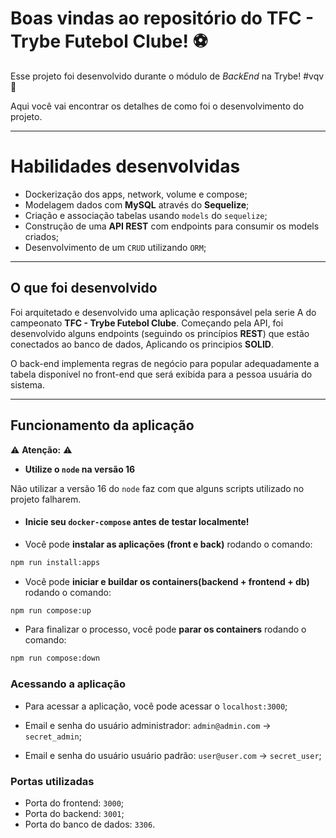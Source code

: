# Boas vindas ao repositório do TFC - Trybe Futebol Clube! ⚽️

Esse projeto foi desenvolvido durante o módulo de _BackEnd_ na Trybe! #vqv 🚀

Aqui você vai encontrar os detalhes de como foi o desenvolvimento do projeto.

---
# Habilidades desenvolvidas
 - Dockerização dos apps, network, volume e compose;
 - Modelagem dados com **MySQL** através do **Sequelize**;
 - Criação e associação tabelas usando `models` do `sequelize`;
 - Construção de uma **API REST** com endpoints para consumir os models criados;
 - Desenvolvimento de um `CRUD` utilizando `ORM`;
 ---
## O que foi desenvolvido

Foi arquitetado e desenvolvido uma aplicação responsável pela serie A do campeonato __TFC - Trybe Futebol Clube__. Começando pela API, foi desenvolvido alguns endpoints (seguindo os princípios **REST**) que estão conectados ao banco de dados, Aplicando os principios **SOLID**.

O back-end implementa regras de negócio para popular adequadamente a tabela disponível no front-end que será exibida para a pessoa usuária do sistema.

---

## Funcionamento da aplicação

⚠ **Atenção:** ⚠

- **Utilize o `node` na versão 16**

Não utilizar a versão 16 do `node` faz com  que alguns scripts utilizado no projeto falharem.

- #### **Inicie seu `docker-compose` antes de testar localmente!**

- Você pode **instalar as aplicações (front e back)** rodando o comando:
```sh
npm run install:apps
```
- Você pode **iniciar e buildar os containers(backend + frontend + db)** rodando o comando:
```sh
npm run compose:up
```
- Para finalizar o processo, você pode **parar os containers** rodando o comando:
```sh
npm run compose:down
```

### Acessando a aplicação

- Para acessar a aplicação, você pode acessar o  `localhost:3000`;

- Email e senha do usuário administrador: `admin@admin.com` -> `secret_admin`;

- Email e senha do usuário usuário padrão: `user@user.com` -> `secret_user`;

### Portas utilizadas

  - Porta do frontend: `3000`;
  - Porta do backend: `3001`;
  - Porta do banco de dados: `3306`.
